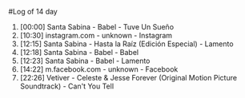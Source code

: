 #Log of 14 day

1. [00:00] Santa Sabina - Babel - Tuve Un Sueño
1. [10:30] instagram.com - unknown - Instagram
1. [12:15] Santa Sabina - Hasta la Raíz (Edición Especial) - Lamento
1. [12:18] Santa Sabina - Babel - Babel
1. [12:23] Santa Sabina - Babel - Lamento
1. [14:22] m.facebook.com - unknown - Facebook
1. [22:26] Vetiver - Celeste & Jesse Forever (Original Motion Picture Soundtrack) - Can't You Tell
